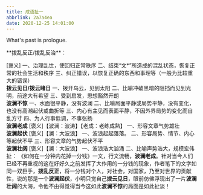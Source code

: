 ```yaml
---
title: 成语扯一
abbrlink: 2a7a4ea
date: 2020-12-25 14:01:00
---
```

What's past is prologue.

<!--more-->**拨乱反正/拨乱反治**：
[褒义]
一、治理乱世，使回归正常秩序
二、结束“文*”所造成的混乱状态，恢复正常的社会生活和秩序
三、纠正错误，以恢复正确的东西和事理等（一般为比较重大的错误）
<br>
**拨云见日/拨云睹日**
一、拨开乌云，见到太阳
二、比喻冲破黑暗的阻挡而见到光明，前途大有希望
三、受到启发，思想豁然开朗
<br>
**波澜不惊**
一、水面很平静，没有波澜
二、比喻局面平静或局势平静，没有变化，也没有高潮起伏或曲折等
三、内心有主见而表面平静，不因外界局势的变化而自乱方寸
四、为人行事低调，不事张扬
<br>
**波澜老成**
[褒义]【波澜：波涛】【老成：老练成熟】
一、形容文章气势雄壮
<br>
**波澜起伏**
[褒义]【澜：大波浪】
一、波浪起起落落。
二、形容局势、情节、内心等起伏不平
三、形容文章的气势起伏不平
<br>
**波澜壮阔**
[褒义]【澜：大波浪】
一、波浪浩大汹涌
二、比喻声势浩大，规模宏伟
<br>
扯：
《如何在一分钟内花掉一分钱》一文，行文流畅，**波澜老成**。针对当今人们已经不再重视的这在好好久之前发挥了大作用的一分钱的现象，作者笔下的文字如同一双巨手，**拨乱反正**，将一分钱对个人，对社会，对国家，乃至对世界的贡献性，说的那是一个**波澜起伏**，小明只觉自己**拨云见日**，眼前仿佛浮现出了一片**波澜壮阔**的大海，令他不由得觉得当今这如此**波澜不惊**的局面是如此扯淡！
